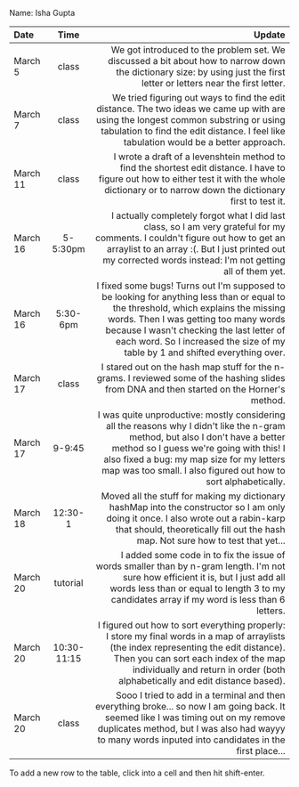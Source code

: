 Name: Isha Gupta 

| Date     |    Time     |                                                                                                                                                                                                                                                                                                      Update |
|:---------|:-----------:|------------------------------------------------------------------------------------------------------------------------------------------------------------------------------------------------------------------------------------------------------------------------------------------------------------:|
| March 5  |    class    |                                                                                                                                     We got introduced to the problem set. We discussed a bit about how to narrow down the dictionary size: by using just the first letter or letters near the first letter. |
| March 7  |    class    |                                                                                We tried figuring out ways to find the edit distance. The two ideas we came up with are using the longest common substring or using tabulation to find the edit distance. I feel like tabulation would be a better approach. |
| March 11 |    class    |                                                                                                         I wrote a draft of a levenshtein method to find the shortest edit distance. I have to figure out how to either test it with the whole dictionary or to narrow down the dictionary first to test it. |
| March 16 |  5-5:30pm   |                                                                I actually completely forgot what I did last class, so I am very grateful for my comments. I couldn't figure out how to get an arraylist to an array :(. But I just printed out my corrected words instead: I'm not getting all of them yet. |
| March 16 |  5:30-6pm   | I fixed some bugs! Turns out I'm supposed to be looking for anything less than or equal to the threshold, which explains the missing words. Then I was getting too many words because I wasn't checking the last letter of each word. So I increased the size of my table by 1 and shifted everything over. |
| March 17 |    class    |                                                                                                                                                                 I stared out on the hash map stuff for the n-grams. I reviewed some of the hashing slides from DNA and then started on the Horner's method. |
| March 17 |   9-9:45    |                  I was quite unproductive: mostly considering all the reasons why I didn't like the n-gram method, but also I don't have a better method so I guess we're going with this! I also fixed a bug: my map size for my letters map was too small. I also figured out how to sort alphabetically. |
| March 18 |   12:30-1   |                                                                                      Moved all the stuff for making my dictionary hashMap into the constructor so I am only doing it once. I also wrote out a rabin-karp that should, theoretically fill out the hash map. Not sure how to test that yet... |
| March 20 |  tutorial   |                                                                           I added some code in to fix the issue of words smaller than by n-gram length. I'm not sure how efficient it is, but I just add all words less than or equal to length 3 to my candidates array if my word is less than 6 letters. |
| March 20 | 10:30-11:15 |                                            I figured out how to sort everything properly: I store my final words in a map of arraylists (the index representing the edit distance). Then you can sort each index of the map individually and return in order (both alphabetically and edit distance based). |
| March 20 |    class    |                                                                Sooo I tried to add in a terminal and then everything broke... so now I am going back. It seemed like I was timing out on my remove duplicates method, but I was also had wayyy to many words inputed into candidates in the first place...  |


To add a new row to the table, click into a cell and then hit shift-enter.